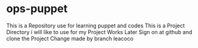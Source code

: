 ops-puppet
==========

This is a Repository use for learning puppet and codes
This is a Project Directory i will like to use for my Project Works Later
Sign on at github and clone the Project
Change made by branch leacoco
